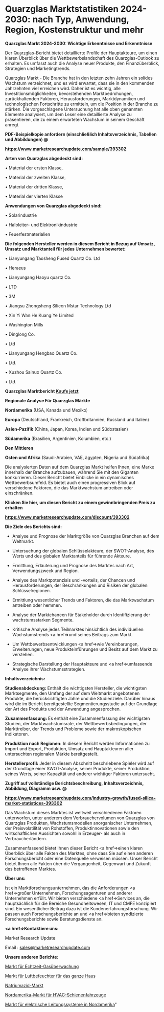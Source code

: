 # Quarzglas Marktstatistiken 2024-2030: nach Typ, Anwendung, Region, Kostenstruktur und mehr

<strong>Quarzglas Markt 2024-2030: Wichtige Erkenntnisse und Erkenntnisse</strong>

Der Quarzglas-Bericht bietet detaillierte Profile der Hauptakteure, um einen klaren Überblick über die Wettbewerbslandschaft des Quarzglas-Outlook zu erhalten. Es umfasst auch die Analyse neuer Produkte, den Finanzüberblick, Strategien und Marketingtrends.

Quarzglas Markt - Die Branche hat in den letzten zehn Jahren ein solides Wachstum verzeichnet, und es wird erwartet, dass sie in den kommenden Jahrzehnten viel erreichen wird. Daher ist es wichtig, alle Investitionsmöglichkeiten, bevorstehenden Marktbedrohungen, zurückhaltenden Faktoren, Herausforderungen, Marktdynamiken und technologischen Fortschritte zu ermitteln, um die Position in der Branche zu stärken. Die vorgeschlagene Untersuchung hat alle oben genannten Elemente analysiert, um dem Leser eine detaillierte Analyse zu präsentieren, die zu einem erwarteten Wachstum in seinem Geschäft anregt.



<strong><b>PDF-Beispielkopie anfordern (einschließlich Inhaltsverzeichnis, Tabellen und Abbildungen) @ </b></strong>

<strong><a href=https://www.marketresearchupdate.com/sample/393302>

<strong>https://www.marketresearchupdate.com/sample/393302</u></a></strong></strong>



<strong>Arten von Quarzglas abgedeckt sind:</strong>

• Material der ersten Klasse,

• Material der zweiten Klasse,

• Material der dritten Klasse,

• Material der vierten Klasse



<strong>Anwendungen von Quarzglas abgedeckt sind:</strong>

• Solarindustrie

• Halbleiter- und Elektronikindustrie

• Feuerfestmaterialien



<strong>Die folgenden Hersteller werden in diesem Bericht in Bezug auf Umsatz, Umsatz und Marktanteil für jedes Unternehmen bewertet:</strong>

• Lianyungang Taosheng Fused Quartz Co. Ltd

• Heraeus

• Lianyungang Haoyu quartz Co.

• LTD

• 3M

• Jiangsu Zhongsheng Silicon Mstar Technology Ltd

• Xin Yi Wan He Kuang Ye Limited

• Washington Mills

• Dinglong Co.

• Ltd

• Lianyungang Hengbao Quartz Co.

• Ltd.

• Xuzhou Sainuo Quartz Co.

• Ltd.



<strong>Quarzglas Marktbericht <a href=https://www.marketresearchupdate.com/buynow/393302>Kaufe jetzt</a></strong>



<strong>Regionale Analyse Für Quarzglas Märkte</strong>



<strong>Nordamerika</strong> (USA, Kanada und Mexiko)



<strong>Europa</strong> (Deutschland, Frankreich, Großbritannien, Russland und Italien)



<strong>Asien-Pazifik</strong> (China, Japan, Korea, Indien und Südostasien)



<strong>Südamerika</strong> (Brasilien, Argentinien, Kolumbien, etc.)



<strong>Den Mittleren</strong> 

<strong>Osten und Afrika</strong> (Saudi-Arabien, VAE, ägypten, Nigeria und Südafrika)

Die analysierten Daten auf dem Quarzglas Markt helfen Ihnen, eine Marke innerhalb der Branche aufzubauen, während Sie mit den Giganten konkurrieren. Dieser Bericht bietet Einblicke in ein dynamisches Wettbewerbsumfeld. Es bietet auch einen progressiven Blick auf verschiedene Faktoren, die das Marktwachstum antreiben oder einschränken.



<strong>Klicken Sie hier, um diesen Bericht zu einem gewinnbringenden Preis zu erhalten
</strong>

<strong><a href=https://www.marketresearchupdate.com/discount/393302>https://www.marketresearchupdate.com/discount/393302</b></u></strong></a>



<strong>Die Ziele des Berichts sind:</strong>

- Analyse und Prognose der Marktgröße von Quarzglas Branchen auf dem Weltmarkt.

- Untersuchung der globalen Schlüsselakteure, der SWOT-Analyse, des Werts und des globalen Marktanteils für führende Akteure.

- Ermittlung, Erläuterung und Prognose des Marktes nach Art, Verwendungszweck und Region.

- Analyse des Marktpotenzials und -vorteils, der Chancen und Herausforderungen, der Beschränkungen und Risiken der globalen Schlüsselregionen.

- Ermittlung wesentlicher Trends und Faktoren, die das Marktwachstum antreiben oder hemmen.

- Analyse der Marktchancen für Stakeholder durch Identifizierung der wachstumsstarken Segmente.

- Kritische Analyse jedes Teilmarktes hinsichtlich des individuellen Wachstumstrends <a href=>und</a> seines Beitrags zum Markt.

- Um Wettbewerbsentwicklungen <a href=>wie</a> Vereinbarungen, Erweiterungen, neue Produkteinführungen und Besitz auf dem Markt zu verstehen.

- Strategische Darstellung der Hauptakteure und <a href=>umfas</a>sende Analyse ihrer Wachstumsstrategien.



<strong>Inhaltsverzeichnis:</strong>



<strong>Studienabdeckung:</strong> Enthält die wichtigsten Hersteller, die wichtigsten Marktsegmente, den Umfang der auf dem Weltmarkt angebotenen Produkte, die berücksichtigten Jahre und die Studienziele. Darüber hinaus wird die im Bericht bereitgestellte Segmentierungsstudie auf der Grundlage der Art des Produkts und der Anwendung angesprochen.



<strong>Zusammenfassung:</strong> Es enthält eine Zusammenfassung der wichtigsten Studien, der Marktwachstumsrate, der Wettbewerbsbedingungen, der Markttreiber, der Trends und Probleme sowie der makroskopischen Indikatoren.



<strong>Produktion nach Regionen:</strong> In diesem Bericht werden Informationen zu Import und Export, Produktion, Umsatz und Hauptakteuren aller untersuchten regionalen Märkte bereitgestellt.



<strong>Herstellerprofil:</strong> Jeder in diesem Abschnitt beschriebene Spieler wird auf der Grundlage einer SWOT-Analyse, seiner Produkte, seiner Produktion, seines Werts, seiner Kapazität und anderer wichtiger Faktoren untersucht.



<strong><b>Zugriff auf vollständige Berichtsbeschreibung, Inhaltsverzeichnis, Abbildung, Diagramm usw. @ </b></strong>

<strong><a href=https://www.marketresearchupdate.com/industry-growth/fused-silica-market-statistices-393302>https://www.marketresearchupdate.com/industry-growth/fused-silica-market-statistices-393302</a></strong>

Das Wachstum dieses Marktes ist weltweit verschiedenen Faktoren unterworfen, unter anderem dem Verbrauchervolumen von Quarzglas von Quarzglas Produkten, Wachstumsmodellen anorganischer Unternehmen, der Preisvolatilität von Rohstoffen, Produktinnovationen sowie den wirtschaftlichen Aussichten sowohl in Erzeuger- als auch in Verbraucherländern.

Zusammenfassend bietet Ihnen dieser Bericht <a href=>einen</a> klaren Überblick über alle Fakten des Marktes, ohne dass Sie auf einen anderen Forschungsbericht oder eine Datenquelle verweisen müssen. Unser Bericht bietet Ihnen alle Fakten über die Vergangenheit, Gegenwart und Zukunft des betroffenen Marktes.



<strong>Über uns:</strong>

 ist ein Marktforschungsunternehmen, das die Anforderungen <a href=>großer</a> Unternehmen, Forschungsagenturen und anderer Unternehmen erfüllt. Wir bieten verschiedene <a href=>Services</a> an, die hauptsächlich für die Bereiche Gesundheitswesen, IT und CMFE konzipiert sind. Ein wesentlicher Beitrag dazu ist die Kundenerfahrungsforschung. Wir passen auch Forschungsberichte an und <a href=>bieten</a> syndizierte Forschungsberichte sowie Beratungsdienste an.



<strong><a href=>Kontaktiere uns:</a></strong>

Market Research Update

Email : sales@marketresearchupdate.com



<strong>Unsere anderen Berichte:</strong>

<a href=https://www.linkedin.com/pulse/real-time-gas-monitoring-market-analyzing-latest>Markt für Echtzeit-Gasüberwachung</a>

<a href=https://www.linkedin.com/pulse/whole-house-humidifier-market-report-2023-top>Markt für Luftbefeuchter für das ganze Haus</a>

<a href=https://www.linkedin.com/pulse/sodium-azide-market-outlooks-2023-size-players>Natriumazid-Markt</a>

<a href=https://www.linkedin.com/pulse/north-america-hvac-railway-vehicles-market-trends>Nordamerika-Markt für HVAC-Schienenfahrzeuge</a>

<a href=https://www.linkedin.com/pulse/north-america-electrical-conduit-systems-market-size>Markt für elektrische Leitungssysteme in Nordamerika</a>"
